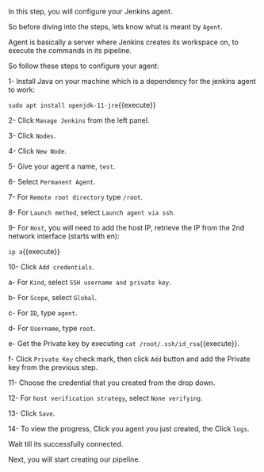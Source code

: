 In this step, you will configure your Jenkins agent.

So before diving into the steps, lets know what is meant by `Agent`.

Agent is basically a server where Jenkins creates its workspace on, to execute the commands in its pipeline.


So follow these steps to configure your agent:

1- Install Java on your machine which is a  dependency for the jenkins agent to work:

`sudo apt install openjdk-11-jre`{{execute}}

2- Click `Manage Jenkins` from the left panel.

3- Click `Nodes`.

4- Click `New Node`.

5- Give your agent a name, `test`.

6- Select `Permanent Agent`.

7- For `Remote root directory` type `/root`.

8- For `Launch method`, select `Launch agent via ssh`.

9- For `Host`, you will need to add the host IP, retrieve the IP from the 2nd network interface (starts with en):

`ip a`{{execute}}

10- Click `Add credentials`.

a- For `Kind`, select `SSH username and private key`.

b- For `Scope`, select `Global`.

c- For `ID`, type `agent`.

d- For `Username`, type `root`.

e- Get the Private key by executing `cat /root/.ssh/id_rsa`{{execute}}.

f- Click `Private Key` check mark, then click `Add` button and add the Private key from the previous step.

11- Choose the credential that you created from the drop down.

12- For `host verification strategy`, select `None verifying`.

13- Click `Save`.

14- To view the progress, Click you agent you just created, the Click `logs`.

Wait till its successfully connected.

Next, you will start creating our pipeline.

